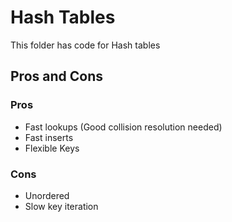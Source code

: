 # Hash Tables

This folder has code for Hash tables

## Pros and Cons

### Pros

* Fast lookups (Good collision resolution needed)
* Fast inserts
* Flexible Keys

### Cons

* Unordered
* Slow key iteration